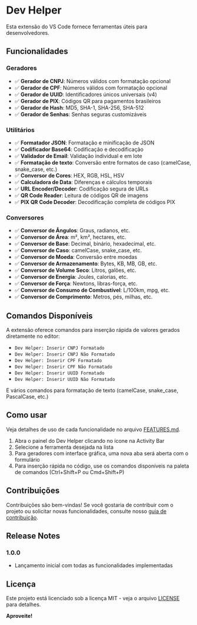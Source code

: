 # Dev Helper

Esta extensão do VS Code fornece ferramentas úteis para desenvolvedores.

## Funcionalidades

### Geradores

- ✅ **Gerador de CNPJ**: Números válidos com formatação opcional
- ✅ **Gerador de CPF**: Números válidos com formatação opcional  
- ✅ **Gerador de UUID**: Identificadores únicos universais (v4)
- ✅ **Gerador de PIX**: Códigos QR para pagamentos brasileiros
- ✅ **Gerador de Hash**: MD5, SHA-1, SHA-256, SHA-512
- ✅ **Gerador de Senhas**: Senhas seguras customizáveis

### Utilitários

- ✅ **Formatador JSON**: Formatação e minificação de JSON
- ✅ **Codificador Base64**: Codificação e decodificação
- ✅ **Validador de Email**: Validação individual e em lote
- ✅ **Formatação de texto**: Conversão entre formatos de caso (camelCase, snake_case, etc.)
- ✅ **Conversor de Cores**: HEX, RGB, HSL, HSV
- ✅ **Calculadora de Data**: Diferenças e cálculos temporais
- ✅ **URL Encoder/Decoder**: Codificação segura de URLs
- ✅ **QR Code Reader**: Leitura de códigos QR de imagens
- ✅ **PIX QR Code Decoder**: Decodificação completa de códigos PIX

### Conversores

- ✅ **Conversor de Ângulos**: Graus, radianos, etc.
- ✅ **Conversor de Área**: m², km², hectares, etc.
- ✅ **Conversor de Base**: Decimal, binário, hexadecimal, etc.
- ✅ **Conversor de Caso**: camelCase, snake_case, etc.
- ✅ **Conversor de Moeda**: Conversão entre moedas
- ✅ **Conversor de Armazenamento**: Bytes, KB, MB, GB, etc.
- ✅ **Conversor de Volume Seco**: Litros, galões, etc.
- ✅ **Conversor de Energia**: Joules, calorias, etc.
- ✅ **Conversor de Força**: Newtons, libras-força, etc.
- ✅ **Conversor de Consumo de Combustível**: L/100km, mpg, etc.
- ✅ **Conversor de Comprimento**: Metros, pés, milhas, etc.

## Comandos Disponíveis

A extensão oferece comandos para inserção rápida de valores gerados diretamente no editor:

- `Dev Helper: Inserir CNPJ Formatado`
- `Dev Helper: Inserir CNPJ Não Formatado`
- `Dev Helper: Inserir CPF Formatado`
- `Dev Helper: Inserir CPF Não Formatado`
- `Dev Helper: Inserir UUID Formatado`
- `Dev Helper: Inserir UUID Não Formatado`

E vários comandos para formatação de texto (camelCase, snake_case, PascalCase, etc.)

## Como usar

Veja detalhes de uso de cada funcionalidade no arquivo [FEATURES.md](FEATURES.md).

1. Abra o painel do Dev Helper clicando no ícone na Activity Bar
2. Selecione a ferramenta desejada na lista
3. Para geradores com interface gráfica, uma nova aba será aberta com o formulário
4. Para inserção rápida no código, use os comandos disponíveis na paleta de comandos (Ctrl+Shift+P ou Cmd+Shift+P)

## Contribuições

Contribuições são bem-vindas! Se você gostaria de contribuir com o projeto ou solicitar novas funcionalidades, consulte nosso [guia de contribuição](CONTRIBUTING.md).

## Release Notes

### 1.0.0

- Lançamento inicial com todas as funcionalidades implementadas

## Licença

Este projeto está licenciado sob a licença MIT - veja o arquivo [LICENSE](LICENSE) para detalhes.

**Aproveite!**
